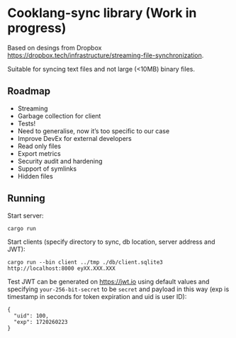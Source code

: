 # Cooklang-sync library (Work in progress)

Based on desings from Dropbox https://dropbox.tech/infrastructure/streaming-file-synchronization.

Suitable for syncing text files and not large (<10MB) binary files.

## Roadmap

- Streaming
- Garbage collection for client
- Tests!
- Need to generalise, now it’s too specific to our case
- Improve DevEx for external developers
- Read only files
- Export metrics
- Security audit and hardening
- Support of symlinks
- Hidden files

## Running

Start server:

    cargo run


Start clients (specify directory to sync, db location, server address and JWT):

    cargo run --bin client ../tmp ./db/client.sqlite3 http://localhost:8000 eyXX.XXX.XXX

Test JWT can be generated on https://jwt.io using default values and specifying `your-256-bit-secret` to be `secret` and payload in this way (exp is timestamp in seconds for token expiration and uid is user ID):

    {
      "uid": 100,
      "exp": 1720260223
    }

